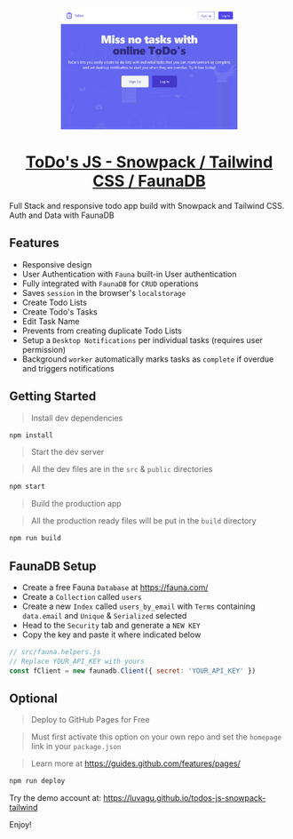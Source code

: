 <p align="center">
  <a href="https://luvagu.github.io/todos-js-snowpack-tailwind/">
    <img src="Screenshot.png" height="220">
    <h1 align="center">ToDo's JS - Snowpack / Tailwind CSS / FaunaDB</h1>
  </a>
</p>

Full Stack and responsive todo app build with Snowpack and Tailwind CSS. Auth and Data with FaunaDB

## Features

- Responsive design
- User Authentication with `Fauna` built-in User authentication
- Fully integrated with `FaunaDB` for `CRUD` operations
- Saves `session` in the browser's `localstorage`
- Create Todo Lists
- Create Todo's Tasks
- Edit Task Name
- Prevents from creating duplicate Todo Lists
- Setup a `Desktop Notifications` per individual tasks (requires user permission)
- Background `worker` automatically marks tasks as `complete` if overdue and triggers notifications

## Getting Started

> Install dev dependencies

```sh
npm install
```

> Start the dev server

> All the dev files are in the `src` & `public` directories

```sh
npm start
```

> Build the production app

> All the production ready files will be put in the `build` directory

```sh
npm run build
```

## FaunaDB Setup

- Create a free Fauna `Database` at https://fauna.com/
- Create a `Collection` called `users`
- Create a new `Index` called `users_by_email` with `Terms` containing `data.email` and `Unique` & `Serialized` selected
- Head to the `Security` tab and generate a `NEW KEY`
- Copy the key and paste it where indicated below

```js
// src/fauna.helpers.js
// Replace YOUR_API_KEY with yours
const fClient = new faunadb.Client({ secret: 'YOUR_API_KEY' })
```

## Optional

> Deploy to GitHub Pages for Free

> Must first activate this option on your own repo and set the `homepage` link in your `package.json`

> Learn more at https://guides.github.com/features/pages/

```sh
npm run deploy
```

Try the demo account at: https://luvagu.github.io/todos-js-snowpack-tailwind

Enjoy!
